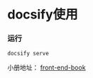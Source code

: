 # docsify使用

### 运行
`docsify serve`

小册地址：
[front-end-book](https://cocoroise.github.io/front-end-book/)

